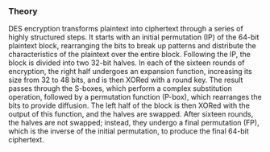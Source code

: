 ### Theory

DES encryption transforms plaintext into ciphertext through a series of highly structured steps. It starts with an initial permutation (IP) of the 64-bit plaintext block, rearranging the bits to break up patterns and distribute the characteristics of the plaintext over the entire block. Following the IP, the block is divided into two 32-bit halves. In each of the sixteen rounds of encryption, the right half undergoes an expansion function, increasing its size from 32 to 48 bits, and is then XORed with a round key. The result passes through the S-boxes, which perform a complex substitution operation, followed by a permutation function (P-box), which rearranges the bits to provide diffusion. The left half of the block is then XORed with the output of this function, and the halves are swapped. After sixteen rounds, the halves are not swapped; instead, they undergo a final permutation (FP), which is the inverse of the initial permutation, to produce the final 64-bit ciphertext.
